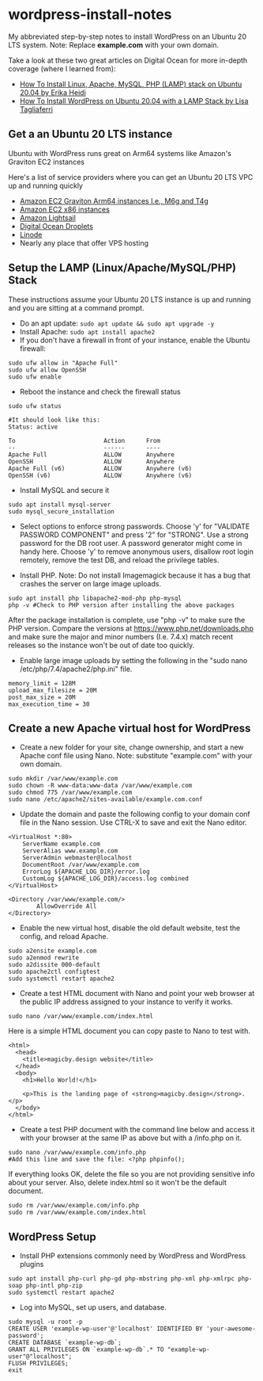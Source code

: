 # wordpress-install-notes
My abbreviated step-by-step notes to install WordPress on an Ubuntu 20 LTS system.  Note: Replace **example.com** with your own domain.

Take a look at these two great articles on Digital Ocean for more in-depth coverage (where I learned from):
* [How To Install Linux, Apache, MySQL, PHP (LAMP) stack on Ubuntu 20.04 by Erika Heidi](https://www.digitalocean.com/community/tutorials/how-to-install-linux-apache-mysql-php-lamp-stack-on-ubuntu-20-04)
* [How To Install WordPress on Ubuntu 20.04 with a LAMP Stack by Lisa Tagliaferri](https://www.digitalocean.com/community/tutorials/how-to-install-wordpress-on-ubuntu-20-04-with-a-lamp-stack)

## Get a an Ubuntu 20 LTS instance

Ubuntu with WordPress runs great on Arm64 systems like Amazon's Graviton EC2 instances

Here's a list of service providers where you can get an Ubuntu 20 LTS VPC up and running quickly
* [Amazon EC2 Graviton Arm64 instances I.e., M6g and T4g](https://aws.amazon.com/ec2/graviton/)
* [Amazon EC2 x86 instances](https://aws.amazon.com/ec2)
* [Amazon Lightsail](https://aws.amazon.com/lightsail/)
* [Digital Ocean Droplets](https://www.digitalocean.com/products/droplets/)
* [Linode](https://www.linode.com/)
* Nearly any place that offer VPS hosting

## Setup the LAMP (Linux/Apache/MySQL/PHP) Stack
These instructions assume your Ubuntu 20 LTS instance is up and running and you are sitting at a command prompt.

* Do an apt update: `sudo apt update && sudo apt upgrade -y`
* Install Apache: `sudo apt install apache2`
* If you don't have a firewall in front of your instance, enable the Ubuntu firewall:
```
sudo ufw allow in "Apache Full"
sudo ufw allow OpenSSH
sudo ufw enable
```
* Reboot the instance and check the firewall status
```
sudo ufw status

#It should look like this:
Status: active

To                         Action      From
--                         ------      ----
Apache Full                ALLOW       Anywhere                  
OpenSSH                    ALLOW       Anywhere                  
Apache Full (v6)           ALLOW       Anywhere (v6)             
OpenSSH (v6)               ALLOW       Anywhere (v6)
```
* Install MySQL and secure it
```
sudo apt install mysql-server
sudo mysql_secure_installation
```
* Select options to enforce strong passwords.  Choose 'y' for "VALIDATE PASSWORD COMPONENT" and press '2" for "STRONG".  Use a strong password for the DB root user.  A password generator might come in handy here.  Choose 'y' to remove anonymous users, disallow root login remotely, remove the test DB, and  reload the privilege tables.

* Install PHP.  Note: Do not install Imagemagick because it has a bug that crashes the server on large image uploads.
```
sudo apt install php libapache2-mod-php php-mysql
php -v #Check to PHP version after installing the above packages
```
After the package installation is complete, use "php -v" to make sure the PHP version.  Compare the versions at https://www.php.net/downloads.php and make sure the major and minor numbers (I.e. 7.4.x) match recent releases so the instance won't be out of date too quickly.
* Enable large image uploads by setting the following in the "sudo nano /etc/php/7.4/apache2/php.ini" file.
```
memory_limit = 128M
upload_max_filesize = 20M
post_max_size = 20M
max_execution_time = 30
```
## Create a new Apache virtual host for WordPress
* Create a new folder for your site, change ownership, and start a new Apache conf file using Nano.  Note: substitute "example.com" with your own domain.
```
sudo mkdir /var/www/example.com
sudo chown -R www-data:www-data /var/www/example.com
sudo chmod 775 /var/www/example.com
sudo nano /etc/apache2/sites-available/example.com.conf
```
* Update the domain and paste the following config to your domain conf file in the Nano session.  Use CTRL-X to save and exit the Nano editor.
```
<VirtualHost *:80>
    ServerName example.com
    ServerAlias www.example.com
    ServerAdmin webmaster@localhost
    DocumentRoot /var/www/example.com
    ErrorLog ${APACHE_LOG_DIR}/error.log
    CustomLog ${APACHE_LOG_DIR}/access.log combined
</VirtualHost>

<Directory /var/www/example.com/>
		AllowOverride All
</Directory>
```
* Enable the new virtual host, disable the old default website, test the config, and reload Apache.
```
sudo a2ensite example.com
sudo a2enmod rewrite
sudo a2dissite 000-default
sudo apache2ctl configtest
sudo systemctl restart apache2
```
* Create a test HTML document with Nano and point your web browser at the public IP address assigned to your instance to verify it works.
```
sudo nano /var/www/example.com/index.html
```
Here is a simple HTML document you can copy paste to Nano to test with.
```
<html>
  <head>
    <title>magicby.design website</title>
  </head>
  <body>
    <h1>Hello World!</h1>

    <p>This is the landing page of <strong>magicby.design</strong>.</p>
  </body>
</html>
```
* Create a test PHP document with the command line below and access it with your browser at the same IP as above but with a /info.php on it.
```
sudo nano /var/www/example.com/info.php
#Add this line and save the file: <?php phpinfo();
```
If everything looks OK, delete the file so you are not providing sensitive info about your server.  Also, delete index.html so it won't be the default document.
```
sudo rm /var/www/example.com/info.php
sudo rm /var/www/example.com/index.html
```
## WordPress Setup
* Install PHP extensions commonly need by WordPress and WordPress plugins
```
sudo apt install php-curl php-gd php-mbstring php-xml php-xmlrpc php-soap php-intl php-zip
sudo systemctl restart apache2
```
* Log into MySQL, set up users, and database.
```
sudo mysql -u root -p
CREATE USER 'example-wp-user'@'localhost' IDENTIFIED BY 'your-awesome-password';
CREATE DATABASE `example-wp-db`;
GRANT ALL PRIVILEGES ON `example-wp-db`.* TO "example-wp-user"@"localhost";
FLUSH PRIVILEGES;
exit
```
